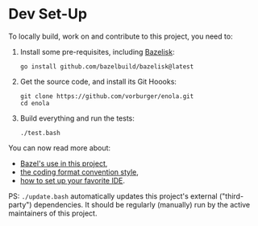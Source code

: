 <!--
    SPDX-License-Identifier: Apache-2.0

    Copyright 2023 The Enola <https://enola.dev> Authors

    Licensed under the Apache License, Version 2.0 (the "License");
    you may not use this file except in compliance with the License.
    You may obtain a copy of the License at

        https://www.apache.org/licenses/LICENSE-2.0

    Unless required by applicable law or agreed to in writing, software
    distributed under the License is distributed on an "AS IS" BASIS,
    WITHOUT WARRANTIES OR CONDITIONS OF ANY KIND, either express or implied.
    See the License for the specific language governing permissions and
    limitations under the License.
-->

# Dev Set-Up

To locally build, work on and contribute to this project, you need to:

1. Install some pre-requisites, including [Bazelisk](https://github.com/bazelbuild/bazelisk):

       go install github.com/bazelbuild/bazelisk@latest

1. Get the source code, and install its Git Hoooks:

       git clone https://github.com/vorburger/enola.git
       cd enola

1. Build everything and run the tests:

       ./test.bash

You can now read more about:

* [Bazel's use in this project](bazel.md),
* [the coding format convention style](style.md),
* [how to set up your favorite IDE](ide.md).

PS: `./update.bash` automatically updates this project's external ("third-party") dependencies.
It should be regularly (manually) run by the active maintainers of this project.
